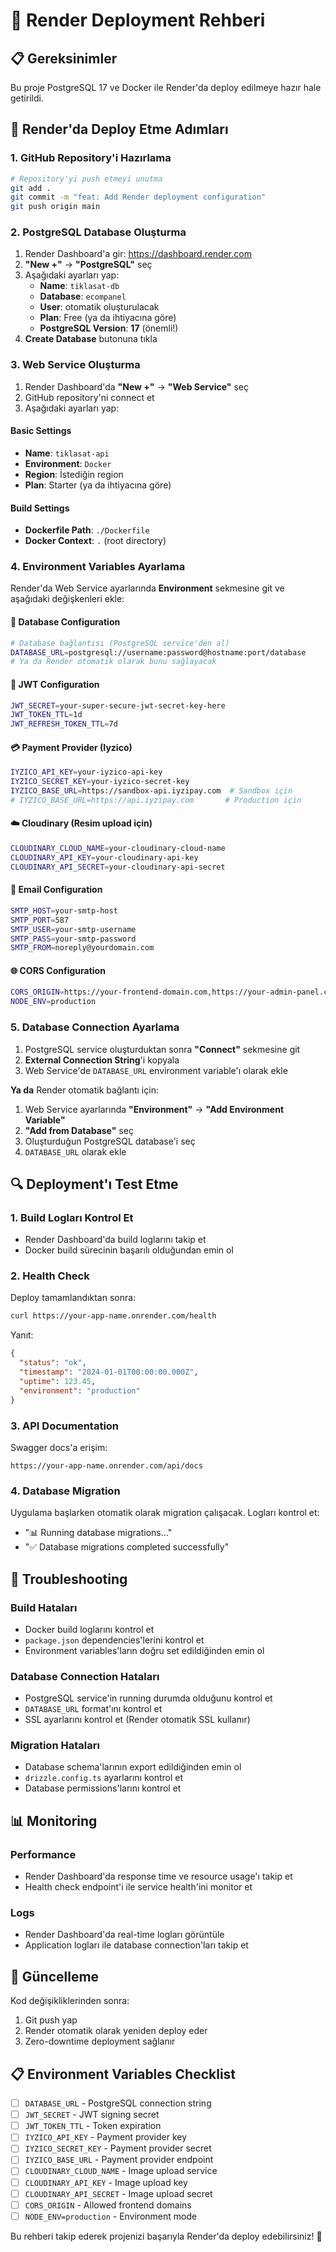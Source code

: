# 🚀 Render Deployment Rehberi

## 📋 Gereksinimler

Bu proje PostgreSQL 17 ve Docker ile Render'da deploy edilmeye hazır hale getirildi.

## 🔧 Render'da Deploy Etme Adımları

### 1. GitHub Repository'i Hazırlama

```bash
# Repository'yi push etmeyi unutma
git add .
git commit -m "feat: Add Render deployment configuration"
git push origin main
```

### 2. PostgreSQL Database Oluşturma

1. Render Dashboard'a gir: https://dashboard.render.com
2. **"New +"** → **"PostgreSQL"** seç
3. Aşağıdaki ayarları yap:
   - **Name**: `tiklasat-db`
   - **Database**: `ecompanel`
   - **User**: otomatik oluşturulacak
   - **Plan**: Free (ya da ihtiyacına göre)
   - **PostgreSQL Version**: **17** (önemli!)
4. **Create Database** butonuna tıkla

### 3. Web Service Oluşturma

1. Render Dashboard'da **"New +"** → **"Web Service"** seç
2. GitHub repository'ni connect et
3. Aşağıdaki ayarları yap:

#### Basic Settings

- **Name**: `tiklasat-api`
- **Environment**: `Docker`
- **Region**: İstediğin region
- **Plan**: Starter (ya da ihtiyacına göre)

#### Build Settings

- **Dockerfile Path**: `./Dockerfile`
- **Docker Context**: `.` (root directory)

### 4. Environment Variables Ayarlama

Render'da Web Service ayarlarında **Environment** sekmesine git ve aşağıdaki değişkenleri ekle:

#### 🔗 Database Configuration

```bash
# Database bağlantısı (PostgreSQL service'den al)
DATABASE_URL=postgresql://username:password@hostname:port/database
# Ya da Render otomatik olarak bunu sağlayacak
```

#### 🔐 JWT Configuration

```bash
JWT_SECRET=your-super-secure-jwt-secret-key-here
JWT_TOKEN_TTL=1d
JWT_REFRESH_TOKEN_TTL=7d
```

#### 💳 Payment Provider (Iyzico)

```bash
IYZICO_API_KEY=your-iyzico-api-key
IYZICO_SECRET_KEY=your-iyzico-secret-key
IYZICO_BASE_URL=https://sandbox-api.iyzipay.com  # Sandbox için
# IYZICO_BASE_URL=https://api.iyzipay.com       # Production için
```

#### ☁️ Cloudinary (Resim upload için)

```bash
CLOUDINARY_CLOUD_NAME=your-cloudinary-cloud-name
CLOUDINARY_API_KEY=your-cloudinary-api-key
CLOUDINARY_API_SECRET=your-cloudinary-api-secret
```

#### 📧 Email Configuration

```bash
SMTP_HOST=your-smtp-host
SMTP_PORT=587
SMTP_USER=your-smtp-username
SMTP_PASS=your-smtp-password
SMTP_FROM=noreply@yourdomain.com
```

#### 🌐 CORS Configuration

```bash
CORS_ORIGIN=https://your-frontend-domain.com,https://your-admin-panel.com
NODE_ENV=production
```

### 5. Database Connection Ayarlama

1. PostgreSQL service oluşturduktan sonra **"Connect"** sekmesine git
2. **External Connection String**'i kopyala
3. Web Service'de `DATABASE_URL` environment variable'ı olarak ekle

**Ya da** Render otomatik bağlantı için:

1. Web Service ayarlarında **"Environment"** → **"Add Environment Variable"**
2. **"Add from Database"** seç
3. Oluşturduğun PostgreSQL database'i seç
4. `DATABASE_URL` olarak ekle

## 🔍 Deployment'ı Test Etme

### 1. Build Logları Kontrol Et

- Render Dashboard'da build loglarını takip et
- Docker build sürecinin başarılı olduğundan emin ol

### 2. Health Check

Deploy tamamlandıktan sonra:

```bash
curl https://your-app-name.onrender.com/health
```

Yanıt:

```json
{
  "status": "ok",
  "timestamp": "2024-01-01T00:00:00.000Z",
  "uptime": 123.45,
  "environment": "production"
}
```

### 3. API Documentation

Swagger docs'a erişim:

```
https://your-app-name.onrender.com/api/docs
```

### 4. Database Migration

Uygulama başlarken otomatik olarak migration çalışacak. Logları kontrol et:

- "📊 Running database migrations..."
- "✅ Database migrations completed successfully"

## 🚨 Troubleshooting

### Build Hataları

- Docker build loglarını kontrol et
- `package.json` dependencies'lerini kontrol et
- Environment variables'ların doğru set edildiğinden emin ol

### Database Connection Hataları

- PostgreSQL service'in running durumda olduğunu kontrol et
- `DATABASE_URL` format'ını kontrol et
- SSL ayarlarını kontrol et (Render otomatik SSL kullanır)

### Migration Hataları

- Database schema'larının export edildiğinden emin ol
- `drizzle.config.ts` ayarlarını kontrol et
- Database permissions'larını kontrol et

## 📊 Monitoring

### Performance

- Render Dashboard'da response time ve resource usage'ı takip et
- Health check endpoint'i ile service health'ini monitor et

### Logs

- Render Dashboard'da real-time logları görüntüle
- Application logları ile database connection'ları takip et

## 🔄 Güncelleme

Kod değişikliklerinden sonra:

1. Git push yap
2. Render otomatik olarak yeniden deploy eder
3. Zero-downtime deployment sağlanır

## 📋 Environment Variables Checklist

- [ ] `DATABASE_URL` - PostgreSQL connection string
- [ ] `JWT_SECRET` - JWT signing secret
- [ ] `JWT_TOKEN_TTL` - Token expiration
- [ ] `IYZICO_API_KEY` - Payment provider key
- [ ] `IYZICO_SECRET_KEY` - Payment provider secret
- [ ] `IYZICO_BASE_URL` - Payment provider endpoint
- [ ] `CLOUDINARY_CLOUD_NAME` - Image upload service
- [ ] `CLOUDINARY_API_KEY` - Image upload key
- [ ] `CLOUDINARY_API_SECRET` - Image upload secret
- [ ] `CORS_ORIGIN` - Allowed frontend domains
- [ ] `NODE_ENV=production` - Environment mode

Bu rehberi takip ederek projenizi başarıyla Render'da deploy edebilirsiniz! 🎉
